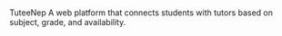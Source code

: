 #
TuteeNep 
A web platform that connects students with tutors based on subject, grade, and availability.
